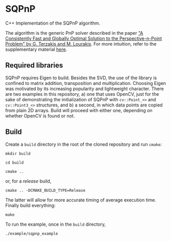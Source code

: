 # SQPnP 
C++ Implementation of the SQPnP algorithm. 

The algorithm is the generic PnP solver described in the paper ["A Consistently Fast and Globally Optimal Solution to the Perspective-n-Point Problem" by G. Terzakis and M. Lourakis](http://www.ecva.net/papers/eccv_2020/papers_ECCV/papers/123460460.pdf). For more intuition, refer to the supplementary material [here](https://www.ecva.net/papers/eccv_2020/papers_ECCV/papers/123460460-supp.pdf).

## Required libraries
SQPnP requires Eigen to build. Besides the SVD, the use of the library is confined to matrix addition, transposition and multiplication. Choosing Eigen was motivated by its increasing popularity and lightweight character. There are two examples in this repository, a) one that uses OpenCV, just for the sake of demonstrating the initialization of SQPnP with ``cv::Point_<>`` and ``cv::Point3_<>`` structures, and b) a second, in which data points are copied from plain 2D arrays. Build will proceed with either one, depending on whether OpenCV is found or not.

Build
-----

Create a ``build`` directory in the root of the cloned repository and run ``cmake``:

``mkdir build``

``cd build``

``cmake ..``

or, for a *release* build,

``cmake .. -DCMAKE_BUILD_TYPE=Release``

The latter will allow for more accurate timing of average execution time. Finally build everything:

``make``

To run the example, once in the ``build`` directory,

``./example/sqpnp_example``  
